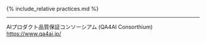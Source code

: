{% include_relative practices.md %}

----
AIプロダクト品質保証コンソーシアム (QA4AI Consorthium)
https://www.qa4ai.jp/
